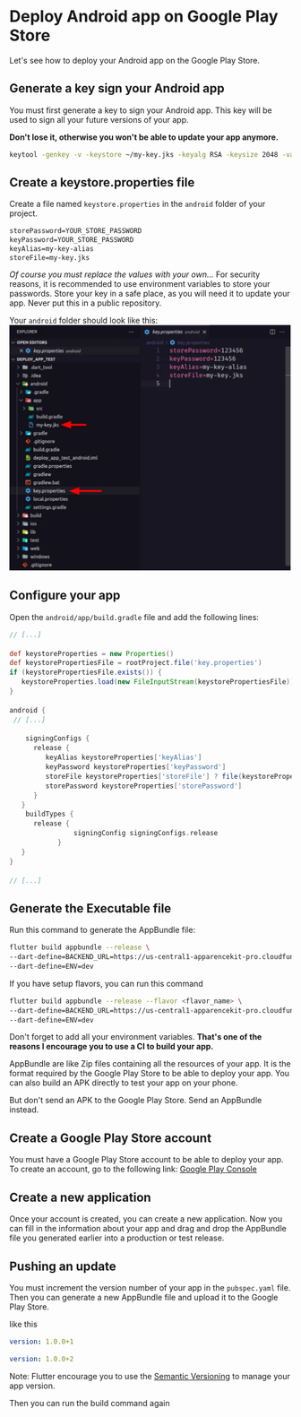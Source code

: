 # Deploy Android app on Google Play Store

Let's see how to deploy your Android app on the Google Play Store.

## Generate a key sign your Android app

You must first generate a key to sign your Android app. This key will be used to sign all your future versions of your app.

**Don't lose it, otherwise you won't be able to update your app anymore.**

```bash
keytool -genkey -v -keystore ~/my-key.jks -keyalg RSA -keysize 2048 -validity 10000 -alias my-key-alias
```

## Create a keystore.properties file

Create a file named `keystore.properties` in the `android` folder of your project.

```properties
storePassword=YOUR_STORE_PASSWORD
keyPassword=YOUR_STORE_PASSWORD
keyAlias=my-key-alias
storeFile=my-key.jks
```

*Of course you must replace the values with your own...*
For security reasons, it is recommended to use environment variables to store your passwords.
Store your key in a safe place, as you will need it to update your app. Never put this in a public repository.

Your `android` folder should look like this:
![Capture d’écran 2023-03-14 à 09.56.46.png](./img/deploy_android/1.png)

## Configure your app

Open the `android/app/build.gradle` file and add the following lines:

```groovy
// [...]

def keystoreProperties = new Properties()
def keystorePropertiesFile = rootProject.file('key.properties')
if (keystorePropertiesFile.exists()) {
   keystoreProperties.load(new FileInputStream(keystorePropertiesFile))
}

android {
 // [...]

	signingConfigs {
      release {
         keyAlias keystoreProperties['keyAlias']
         keyPassword keystoreProperties['keyPassword']
         storeFile keystoreProperties['storeFile'] ? file(keystoreProperties['storeFile']) : null
         storePassword keystoreProperties['storePassword']
      }
   }   
	buildTypes {
      release {
				signingConfig signingConfigs.release
			}
   }
}

// [...]
```

## Generate the Executable file 

Run this command to generate the AppBundle file:

```bash
flutter build appbundle --release \
--dart-define=BACKEND_URL=https://us-central1-apparencekit-pro.cloudfunctions.net/app \
--dart-define=ENV=dev
```

If you have setup flavors, you can run this command

```bash
flutter build appbundle --release --flavor <flavor_name> \
--dart-define=BACKEND_URL=https://us-central1-apparencekit-pro.cloudfunctions.net/app \
--dart-define=ENV=dev
```

Don't forget to add all your environment variables. 
**That's one of the reasons I encourage you to use a CI to build your app.**

AppBundle are like Zip files containing all the resources of your app. It is the format required by the Google Play Store to be able to deploy your app.
You can also build an APK directly to test your app on your phone.

But don't send an APK to the Google Play Store. Send an AppBundle instead.

## Create a Google Play Store account

You must have a Google Play Store account to be able to deploy your app.
To create an account, go to the following link: [Google Play Console](https://play.google.com/apps/publish/signup/)

## Create a new application

Once your account is created, you can create a new application.
Now you can fill in the information about your app and drag and drop the AppBundle file you generated earlier into a production or test release.

## Pushing an update

You must increment the version number of your app in the `pubspec.yaml` file.
Then you can generate a new AppBundle file and upload it to the Google Play Store.

like this 
    
```yaml 
version: 1.0.0+1
```

```yaml 
version: 1.0.0+2
```

Note: Flutter encourage you to use the [Semantic Versioning](https://semver.org/) to manage your app version.

Then you can run the build command again
